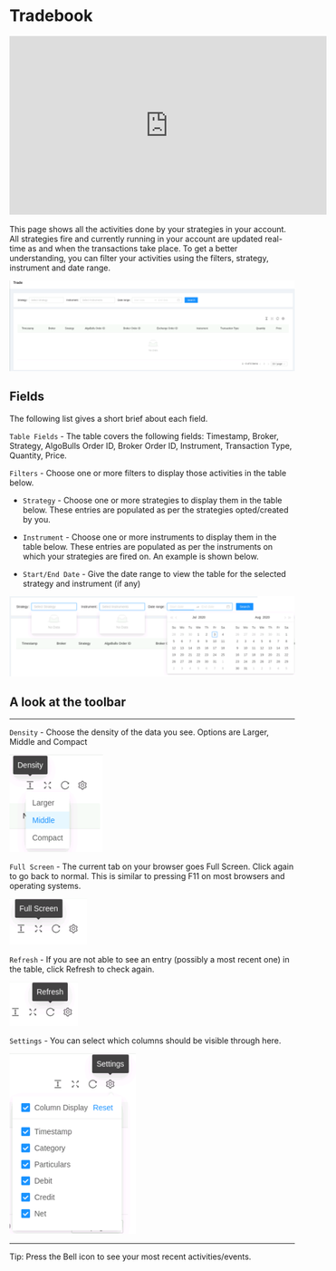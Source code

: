 # Tradebook

<iframe width="560" height="315" src="https://www.youtube.com/embed/y7ry8Bmz8QM" frameborder="0" allow="accelerometer; autoplay; encrypted-media; gyroscope; picture-in-picture" allowfullscreen></iframe>

This page shows all the activities done by your strategies in your account. All strategies fire and currently running in your account are updated real-time as and when the transactions take place. To get a better understanding, you can filter your activities using the filters, strategy, instrument and date range.

![Tradebook](imgs/tradebook-1.png)

## Fields
The following list gives a short brief about each field.

`Table Fields` - The table covers the following fields: Timestamp, Broker, Strategy, AlgoBulls Order ID, Broker Order ID, Instrument, Transaction Type, Quantity, Price.

`Filters` - Choose one or more filters to display those activities in the table below.

* `Strategy` - Choose one or more strategies to display them in the table below.
These entries are populated as per the strategies opted/created by you.

* `Instrument` - Choose one or more instruments to display them in the table below.
These entries are populated as per the instruments on which your strategies are fired on. An example is shown below.

* `Start/End Date` - Give the date range to view the table for the selected strategy and instrument (if any)

![TradebookInstruments](imgs/tradebook-2.png)

## A look at the toolbar
---

`Density` - Choose the density of the data you see. Options are Larger, Middle and Compact

![Filters](imgs/toolbar-1.png)

`Full Screen` - The current tab on your browser goes Full Screen. Click again to go back to normal. This is similar to pressing F11 on most browsers and operating systems.

![Filters](imgs/toolbar-2.png)

`Refresh` - If you are not able to see an entry (possibly a most recent one) in the table, click Refresh to check again. 

![Filters](imgs/toolbar-3.png)

`Settings` - You can select which columns should be visible through here. 

![Filters](imgs/toolbar-4.png)

---

Tip: Press the Bell icon to see your most recent activities/events.